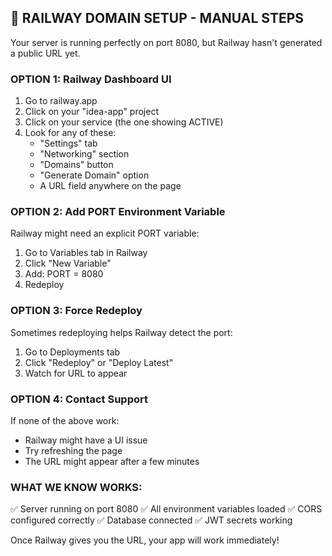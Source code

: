## 🔧 RAILWAY DOMAIN SETUP - MANUAL STEPS

Your server is running perfectly on port 8080, but Railway hasn't generated a public URL yet.

### OPTION 1: Railway Dashboard UI
1. Go to railway.app
2. Click on your "idea-app" project
3. Click on your service (the one showing ACTIVE)
4. Look for any of these:
   - "Settings" tab
   - "Networking" section
   - "Domains" button
   - "Generate Domain" option
   - A URL field anywhere on the page

### OPTION 2: Add PORT Environment Variable
Railway might need an explicit PORT variable:
1. Go to Variables tab in Railway
2. Click "New Variable"
3. Add: PORT = 8080
4. Redeploy

### OPTION 3: Force Redeploy
Sometimes redeploying helps Railway detect the port:
1. Go to Deployments tab
2. Click "Redeploy" or "Deploy Latest"
3. Watch for URL to appear

### OPTION 4: Contact Support
If none of the above work:
- Railway might have a UI issue
- Try refreshing the page
- The URL might appear after a few minutes

### WHAT WE KNOW WORKS:
✅ Server running on port 8080
✅ All environment variables loaded
✅ CORS configured correctly
✅ Database connected
✅ JWT secrets working

Once Railway gives you the URL, your app will work immediately!
